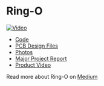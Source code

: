 # Ring-O

[![Video](https://img.youtube.com/vi/xZwoHolBt-g/0.jpg)](https://www.youtube.com/watch?v=xZwoHolBt-g)

- [Code](./Code)
- [PCB Design Files](./PCB-Design-Files)
- [Photos](./Photos)
- [Major Project Report](Major_Report_Ring-O.pdf)
- [Product Video](https://www.youtube.com/watch?v=xZwoHolBt-g)

Read more about Ring-O on [Medium](http://medium.com/@akshaybaweja/ring-o-71918fd029cf)